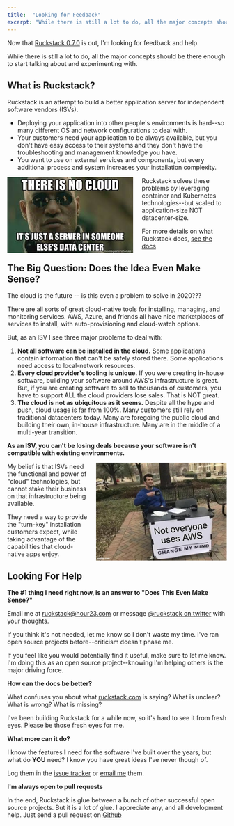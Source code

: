```yaml
---
title:  "Looking for Feedback"
excerpt: "While there is still a lot to do, all the major concepts should be there enough to start talking about and experimenting with."
---
```


Now that [Ruckstack 0.7.0](blog/2020/04/ruckstack-0.7.0-released) is out, I'm looking for feedback and help.

While there is still a lot to do, all the major concepts should be there enough to start talking about and experimenting with.

## What is Ruckstack?

Ruckstack is an attempt to build a better application server for independent software vendors (ISVs). 

* Deploying your application into other people's environments is hard--so many different OS and network configurations to deal with. 
* Your customers need your application to be always available, but you don't have easy access to their systems and they don't have the troubleshooting and management knowledge you have.  
* You want to use on external services and components, but every additional process and system increases your installation complexity.

<img src="/assets/images/blog/no-cloud.jpg" align="left" style="margin-right: 20px">

Ruckstack solves these problems by leveraging container and Kubernetes technologies--but scaled to application-size NOT datacenter-size.        

For more details on what Ruckstack does, [see the docs](/docs)

## The Big Question: Does the Idea Even Make Sense?

The cloud is the future -- is this even a problem to solve in 2020???

There are all sorts of great cloud-native tools for installing, managing, and monitoring services. 
AWS, Azure, and friends all have nice marketplaces of services to install, with auto-provisioning and cloud-watch options.

But, as an ISV I see three major problems to deal with:

1. **Not all software can be installed in the cloud.** Some applications contain information that can't be safely stored there. Some applications need access to local-network resources. 
1. **Every cloud provider's tooling is unique.** If you were creating in-house software, building your software around AWS's infrastructure is great. But, if you are creating software to sell to thousands of customers, you have to support ALL the cloud providers lose sales. That is NOT great.
1. **The cloud is not as ubiquitous as it seems.** Despite all the hype and push, cloud usage is far from 100%. Many customers still rely on traditional datacenters today. Many are foregoing the public cloud and building their own, in-house infrastructure. Many are in the middle of a multi-year transition.

**As an ISV, you can't be losing deals because your software isn't compatible with existing environments.**

<img src="/assets/images/blog/change-mind.jpg" align="right" style="margin-left: 20px">

My belief is that ISVs need the functional and power of "cloud" technologies, but cannot stake their business on that infrastructure being available. 

They need a way to provide the "turn-key" installation customers expect, while taking advantage of the capabilities that cloud-native apps enjoy.

## Looking For Help

**The #1 thing I need right now, is an answer to "Does This Even Make Sense?"** 

Email me at [ruckstack@hour23.com](mailto:ruckstack@hour23.com) or message [@ruckstack on twitter](https://twitter.com/ruckstack) with your thoughts.

If you think it's not needed, let me know so I don't waste my time. I've ran open source projects before--criticism doesn't phase me.  
      
If you feel like you would potentially find it useful, make sure to let me know. I'm doing this as an open source project--knowing I'm helping others is the major driving force.

**How can the docs be better?**

What confuses you about what [ruckstack.com](/) is saying? What is unclear? What is wrong? What is missing? 

I've been building Ruckstack for a while now, so it's hard to see it from fresh eyes. Please be those fresh eyes for me.

**What more can it do?**

I know the features **I** need for the software I've built over the years, but what do **YOU** need? I know you have great ideas I've never though of.

Log them in the [issue tracker](https://github.com/ruckstack/ruckstack/issues) or [email me](mailto:ruckstack@hour23.com) them.

**I'm always open to pull requests**

In the end, Ruckstack is glue between a bunch of other successful open source projects. But it is a lot of glue. 
I appreciate any, and all development help. Just send a pull request on [Github](https://github.com/ruckstack/ruckstack)                      
